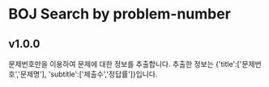 # BOJ Search by problem-number

## v1.0.0
문제번호만을 이용하여 문제에 대한 정보를 추출합니다.
추출한 정보는 {'title':['문제번호','문제명'], 'subtitle':['제출수','정답률']}입니다.
